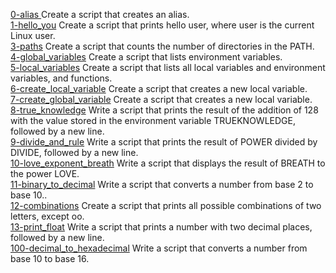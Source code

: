 [0-alias ](./0-alias ) Create a script that creates an alias.  
[1-hello_you](./1-hello_you) Create a script that prints hello user, where user is the current Linux user.  
[3-paths](./3-paths) Create a script that counts the number of directories in the PATH.  
[4-global_variables](./4-global_variables) Create a script that lists environment variables.  
[5-local_variables](./5-local_variables) Create a script that lists all local variables and environment variables, and functions.  
[6-create_local_variable](./6-create_local_variable) Create a script that creates a new local variable.  
[7-create_global_variable](./7-create_global_variable) Create a script that creates a new local variable.  
[8-true_knowledge](./8-true_knowledge) Write a script that prints the result of the addition of 128 with the value stored in the environment variable TRUEKNOWLEDGE, followed by a new line.  
[9-divide_and_rule](./9-divide_and_rule) Write a script that prints the result of POWER divided by DIVIDE, followed by a new line.  
[10-love_exponent_breath](./10-love_exponent_breath) Write a script that displays the result of BREATH to the power LOVE.  
[11-binary_to_decimal](./11-binary_to_decimal) Write a script that converts a number from base 2 to base 10..  
[12-combinations](./12-combinations) Create a script that prints all possible combinations of two letters, except oo.  
[13-print_float](./13-print_float) Write a script that prints a number with two decimal places, followed by a new line.  
[100-decimal_to_hexadecimal](./100-decimal_to_hexadecimal) Write a script that converts a number from base 10 to base 16.  
 
